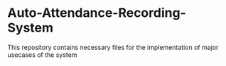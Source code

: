 # Auto-Attendance-Recording-System
This repository contains necessary files for the implementation of major usecases of the system
